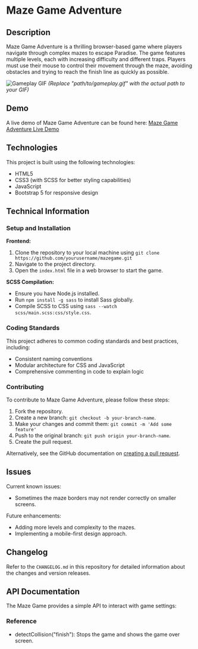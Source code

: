 # Maze Game Adventure

## Description

Maze Game Adventure is a thrilling browser-based game where players navigate through complex mazes to escape Paradise. The game features multiple levels, each with increasing difficulty and different traps. Players must use their mouse to control their movement through the maze, avoiding obstacles and trying to reach the finish line as quickly as possible.

![Gameplay GIF](path/to/gameplay.gif) *(Replace "path/to/gameplay.gif" with the actual path to your GIF)*

## Demo

A live demo of Maze Game Adventure can be found here: [Maze Game Adventure Live Demo](https://example.com)

## Technologies

This project is built using the following technologies:
- HTML5
- CSS3 (with SCSS for better styling capabilities)
- JavaScript
- Bootstrap 5 for responsive design

## Technical Information

### Setup and Installation

**Frontend:**
1. Clone the repository to your local machine using `git clone https://github.com/yourusername/mazegame.git`
2. Navigate to the project directory.
3. Open the `index.html` file in a web browser to start the game.

**SCSS Compilation:**
- Ensure you have Node.js installed.
- Run `npm install -g sass` to install Sass globally.
- Compile SCSS to CSS using `sass --watch scss/main.scss:css/style.css`.

### Coding Standards

This project adheres to common coding standards and best practices, including:
- Consistent naming conventions
- Modular architecture for CSS and JavaScript
- Comprehensive commenting in code to explain logic

### Contributing

To contribute to Maze Game Adventure, please follow these steps:
1. Fork the repository.
2. Create a new branch: `git checkout -b your-branch-name`.
3. Make your changes and commit them: `git commit -m 'Add some feature'`
4. Push to the original branch: `git push origin your-branch-name`.
5. Create the pull request.

Alternatively, see the GitHub documentation on [creating a pull request](https://help.github.com/articles/creating-a-pull-request/).

## Issues

Current known issues:
- Sometimes the maze borders may not render correctly on smaller screens.

Future enhancements:
- Adding more levels and complexity to the mazes.
- Implementing a mobile-first design approach.

## Changelog

Refer to the `CHANGELOG.md` in this repository for detailed information about the changes and version releases.

## API Documentation

The Maze Game provides a simple API to interact with game settings:

### Reference

- detectCollision("finish"): Stops the game and shows the game over screen.


